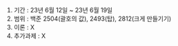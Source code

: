 1. 기간 : 23년 6월 12일 ~ 23년 6월 19일
2. 범위 : 백준 2504(괄호의 값), 2493(탑), 2812(크게 만들기기)
3. 이론 : X
4. 추가과제 : X